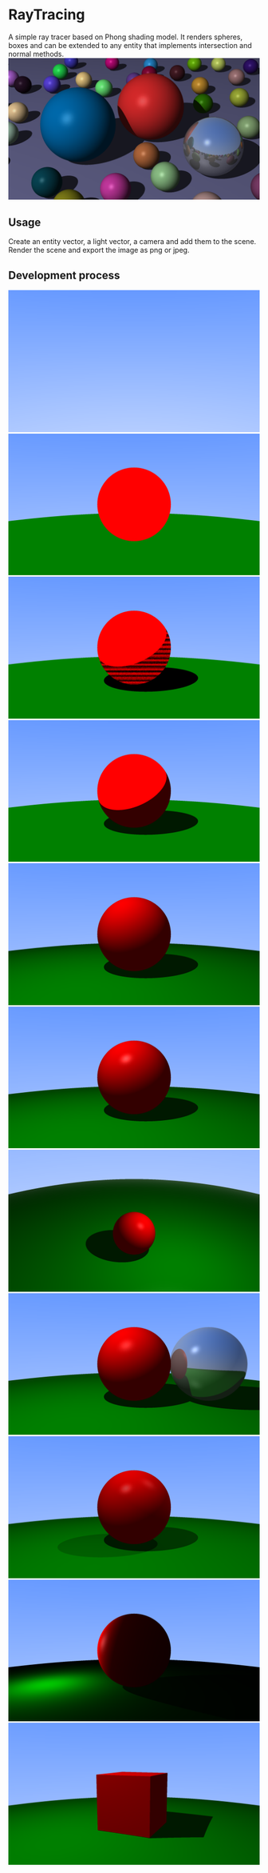 # RayTracing

A simple ray tracer based on Phong shading model.
It renders spheres, boxes and can be extended to any entity that implements intersection and normal methods.
![Thumbnail](Renders/00-Thumbnail.png)

## Usage

Create an entity vector, a light vector, a camera and add them to the scene.
Render the scene and export the image as png or jpeg.

## Development process

![Background](Renders/01-Background.png)
![Sphere intersection](Renders/02-SphereIntersection.png)
![Direct shadow](Renders/03-DirectShadow.png)
![Shadow acne and ambient light](Renders/04-ShadowAcneAndAmbientLight.png)
![Diffuse shadow](Renders/05-DiffuseShadow.png)
![Light reflection](Renders/06-LightReflection.png)
![Camera movement](Renders/07-CameraMovement.png)
![Reflective material](Renders/08-ReflectiveMaterial.png)
![Multiple lights](Renders//09-MultipleLights.png)
![Spherical lights](Renders/10-SphericalLight.png)
![Box entity](Renders/11-BoxEntity.png)